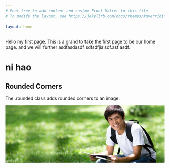 ```yaml
---
# Feel free to add content and custom Front Matter to this file.
# To modify the layout, see https://jekyllrb.com/docs/themes/#overriding-theme-defaults

layout: home
---
```



Hello my first page. This is a grand to take the first page to be our home page. and we will further asdfasdasdf
sdfsdfjialsdf.asf
asdf.

# ni hao

<div class="container mt-3">
  <h2>Rounded Corners</h2>
  <p>The .rounded class adds rounded corners to an image:</p>            
  <img src="/img/1.jpg" class="rounded" alt="Cinque Terre"> 
</div>
